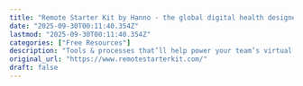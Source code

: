 ```yaml
---
title: "Remote Starter Kit by Hanno - the global digital health designers!"
date: "2025-09-30T00:11:40.354Z"
lastmod: "2025-09-30T00:11:40.354Z"
categories: ["Free Resources"]
description: "Tools & processes that’ll help power your team’s virtual collaboration and happiness, recommended by your friends at Hanno."
original_url: "https://www.remotestarterkit.com/"
draft: false
---
```

